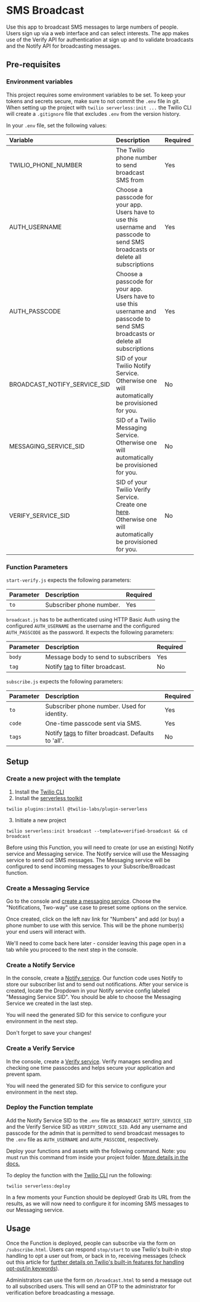 # SMS Broadcast

Use this app to broadcast SMS messages to large numbers of people. Users sign up via a web interface and can select interests. The app makes use of the Verify API for authentication at sign up and to validate broadcasts and the Notify API for broadcasting messages.

## Pre-requisites

### Environment variables

This project requires some environment variables to be set. To keep your tokens and secrets secure, make sure to not commit the `.env` file in git. When setting up the project with `twilio serverless:init ...` the Twilio CLI will create a `.gitignore` file that excludes `.env` from the version history.

In your `.env` file, set the following values:

| Variable                     | Description                                                                                                                                                    | Required |
| :--------------------------- | :------------------------------------------------------------------------------------------------------------------------------------------------------------- | :------- |
| TWILIO_PHONE_NUMBER          | The Twilio phone number to send broadcast SMS from                                                                                                             | Yes      |
| AUTH_USERNAME                | Choose a passcode for your app. Users have to use this username and passcode to send SMS broadcasts or delete all subscriptions                                | Yes      |
| AUTH_PASSCODE                | Choose a passcode for your app. Users have to use this username and passcode to send SMS broadcasts or delete all subscriptions                                | Yes      |
| BROADCAST_NOTIFY_SERVICE_SID | SID of your Twilio Notify Service. Otherwise one will automatically be provisioned for you.                                                                    | No       |
| MESSAGING_SERVICE_SID        | SID of a Twilio Messaging Service. Otherwise one will automatically be provisioned for you.                                                                    | No       |
| VERIFY_SERVICE_SID           | SID of your Twilio Verify Service. Create one [here](https://www.twilio.com/console/verify/services). Otherwise one will automatically be provisioned for you. | No       |

### Function Parameters

`start-verify.js` expects the following parameters:

| Parameter | Description              | Required |
| :-------- | :----------------------- | :------- |
| `to`      | Subscriber phone number. | Yes      |

`broadcast.js` has to be authenticated using HTTP Basic Auth using the configured `AUTH_USERNAME` as the username and the configured `AUTH_PASSCODE` as the password. It expects the following parameters:

| Parameter | Description                                                                                                                    | Required |
| :-------- | :----------------------------------------------------------------------------------------------------------------------------- | :------- |
| `body`    | Message body to send to subscribers                                                                                            | Yes      |
| `tag`     | Notify [tag](https://www.twilio.com/docs/notify/api/notification-resource#create-a-notification-resource) to filter broadcast. | No       |

`subscribe.js` expects the following parameters:

| Parameter | Description                                                                                                                                        | Required |
| :-------- | :------------------------------------------------------------------------------------------------------------------------------------------------- | :------- |
| `to`      | Subscriber phone number. Used for identity.                                                                                                        | Yes      |
| `code`    | One-time passcode sent via SMS.                                                                                                                    | Yes      |
| `tags`    | Notify [tags](https://www.twilio.com/docs/notify/api/notification-resource#create-a-notification-resource) to filter broadcast. Defaults to 'all'. | No       |

## Setup

### Create a new project with the template

1. Install the [Twilio CLI](https://www.twilio.com/docs/twilio-cli/quickstart#install-twilio-cli)
2. Install the [serverless toolkit](https://www.twilio.com/docs/labs/serverless-toolkit/getting-started)

```shell
twilio plugins:install @twilio-labs/plugin-serverless
```

3. Initiate a new project

```
twilio serverless:init broadcast --template=verified-broadcast && cd broadcast
```

Before using this Function, you will need to create (or use an existing) Notify service and Messaging service. The Notify service will use the Messaging service to send out SMS messages. The Messaging service will be configured to send incoming messages to your Subscribe/Broadcast function.

### Create a Messaging Service

Go to the console and [create a messaging service](https://www.twilio.com/console/sms/services). Choose the "Notifications, Two-way" use case to preset some options on the service.

Once created, click on the left nav link for "Numbers" and add (or buy) a phone number to use with this service. This will be the phone number(s) your end users will interact with.

We'll need to come back here later - consider leaving this page open in a tab while you proceed to the next step in the console.

### Create a Notify Service

In the console, create a [Notify service](https://www.twilio.com/console/notify/services). Our function code uses Notify to store our subscriber list and to send out notifications. After your service is created, locate the Dropdown in your Notify service config labeled "Messaging Service SID". You should be able to choose the Messaging Service we created in the last step.

You will need the generated SID for this service to configure your environment in the next step.

Don't forget to save your changes!

### Create a Verify Service

In the console, create a [Verify service](https://www.twilio.com/console/verify/services). Verify manages sending and checking one time passcodes and helps secure your application and prevent spam.

You will need the generated SID for this service to configure your environment in the next step.

### Deploy the Function template

Add the Notify Service SID to the `.env` file as `BROADCAST_NOTIFY_SERVICE_SID` and the Verify Service SID as `VERIFY_SERVICE_SID`. Add any username and passcode for the admin that is permitted to send broadcast messages to the `.env` file as `AUTH_USERNAME` and `AUTH_PASSCODE`, respectively.

Deploy your functions and assets with the following command. Note: you must run this command from inside your project folder. [More details in the docs.](https://www.twilio.com/docs/labs/serverless-toolkit)

To deploy the function with the [Twilio CLI](https://www.twilio.com/docs/twilio-cli/quickstart) run the following:

```
twilio serverless:deploy
```

In a few moments your Function should be deployed! Grab its URL from the results, as we will now need to configure it for incoming SMS messages to our Messaging service.

## Usage

Once the Function is deployed, people can subscribe via the form on `/subscribe.html`. Users can respond `stop/start` to use Twilio's built-in stop handling to opt a user out from, or back in to, receiving messages (check out this article for [further details on Twilio's built-in features for handling opt-out/in keywords](https://support.twilio.com/hc/en-us/articles/223134027-Twilio-support-for-opt-out-keywords-SMS-STOP-filtering-)).

Administrators can use the form on `/broadcast.html` to send a message out to all subscribed users. This will send an OTP to the administrator for verification before broadcasting a message.

